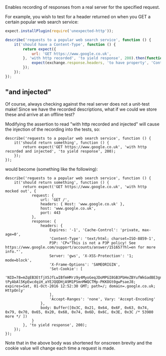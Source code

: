 Enables recording of responses from a real server for the specified request.

For example, you wish to test for a header returned on when you GET a certain
popular web search service:

```js
expect.installPlugin(require('unexpected-http'));

describe('requests to a popular web search service', function () {
    it('should have a Content-Type', function () {
        return expect({
            url: 'GET https://www.google.co.uk',
        }, 'with http recorded', 'to yield response', 200).then(function (exchange) {
            expect(exchange.response.headers, 'to have property', 'Content-Type');
        });
    });
});
```

"and injected"
--------------

Of course, always checking against the real server does not a unit-test make!
Since we have the recorded descriptions, what if we could we store these and
arrive at an offline test?

Modifying the assertion to read "with http recorded and injected" will cause
the injection of the recording into the tests, so:

```js#evaluate:false
describe('requests to a popular web search service', function () {
    it('should return something', function () {
        return expect('GET https://www.google.co.uk', 'with http recorded and injected', 'to yield response', 200);
    });
});
```

would become (something like the following):

```js#evaluate:false
describe('requests to a popular web search service', function () {
    it('should return something', function () {
        return expect('GET https://www.google.co.uk', 'with http mocked out', {
            request: {
                url: 'GET /',
                headers: { Host: 'www.google.co.uk' },
                host: 'www.google.co.uk',
                port: 443
            },
            response: {
                headers: {
                    Expires: '-1', 'Cache-Control': 'private, max-age=0',
                    'Content-Type': 'text/html; charset=ISO-8859-1',
                    P3P: 'CP="This is not a P3P policy! See https://www.google.com/support/accounts/answer/151657?hl=en for more info."',
                    Server: 'gws', 'X-XSS-Protection': '1; mode=block',
                    'X-Frame-Options': 'SAMEORIGIN',
                    'Set-Cookie': [
                        'NID=78=mZqEB3EtfjX5JfLwIBfmHMrz9y4MyoGeqJDoMPGI8GB3PbHeZBYufWkGadBE3gnNKsWhW-tPyAbAl5KpEwcdqiH_aYEJQQDHjA9M1PSmnMWQCTMp-PKKOGt0gwPsaeJ8; expires=Sat, 01-Oct-2016 12:52:30 GMT; path=/; domain=.google.co.uk; HttpOnly'
                    ],
                    'Accept-Ranges': 'none', Vary: 'Accept-Encoding'
                },
                body: Buffer([0x3C, 0x21, 0x64, 0x6F, 0x63, 0x74, 0x79, 0x70, 0x65, 0x20, 0x68, 0x74, 0x6D, 0x6C, 0x3E, 0x3C /* 53980 more */ ])
            }
        }, 'to yield response', 200);
    });
});
```

Note that in the above body was shortened for onscreen brevity and the cookie
value will change each time a request is made.
